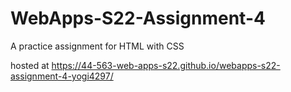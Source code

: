 # WebApps-S22-Assignment-4
A practice assignment for HTML with CSS

hosted at https://44-563-web-apps-s22.github.io/webapps-s22-assignment-4-yogi4297/